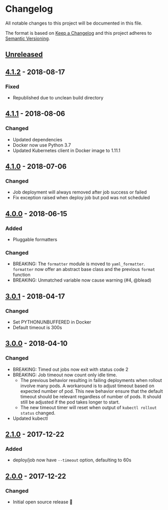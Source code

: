 # Changelog

All notable changes to this project will be documented in this file.

The format is based on [Keep a Changelog](http://keepachangelog.com/en/1.0.0/)
and this project adheres to [Semantic Versioning](http://semver.org/spec/v2.0.0.html).

## [Unreleased]

## [4.1.2] - 2018-08-17
### Fixed
- Republished due to unclean build directory

## [4.1.1] - 2018-08-06
### Changed
- Updated dependencies
- Docker now use Python 3.7
- Updated Kubernetes client in Docker image to 1.11.1

## [4.1.0] - 2018-07-06
### Changed
- Job deployment will always removed after job success or failed
- Fix exception raised when deploy job but pod was not scheduled

## [4.0.0] - 2018-06-15
### Added
- Pluggable formatters

### Changed
- BREAKING: The `formatter` module is moved to `yaml_formatter`. `formatter` now offer an abstract base class and the previous `format` function
- BREAKING: Unmatched variable now cause warning (#4, @blead)

## [3.0.1] - 2018-04-17
### Changed
- Set PYTHONUNBUFFERED in Docker
- Default timeout is 300s

## [3.0.0] - 2018-04-10
### Changed
- BREAKING: Timed out jobs now exit with status code 2
- BREAKING: Job timeout now count only idle time.
  - The previous behavior resulting in failing deployments when rollout involve many pods. A workaround is to adjust timeout based on expected number of pod. This new behavior ensure that the default timeout should be relevant regardless of number of pods. It should still be adjusted if the pod takes longer to start.
  - The new timeout timer will reset when output of `kubectl rollout status` changed.
- Updated kubectl

## [2.1.0] - 2017-12-22
### Added
- deploy/job now have `--timeout` option, defaulting to 60s

## [2.0.0] - 2017-12-22
### Changed
- Initial open source release 🎉

[Unreleased]: https://github.com/wongnai/eastern/compare/v4.1.2...HEAD
[4.1.2]: https://github.com/wongnai/eastern/compare/v4.1.1...v4.1.2
[4.1.1]: https://github.com/wongnai/eastern/compare/v4.1.0...v4.1.1
[4.1.0]: https://github.com/wongnai/eastern/compare/v4.0.0...v4.1.0
[4.0.0]: https://github.com/wongnai/eastern/compare/v3.0.1...v4.0.0
[3.0.1]: https://github.com/wongnai/eastern/compare/v3.0.0...v3.0.1
[3.0.0]: https://github.com/wongnai/eastern/compare/v2.1.0...v3.0.0
[3.0.0]: https://github.com/wongnai/eastern/compare/v2.1.0...v3.0.0
[2.1.0]: https://github.com/wongnai/eastern/compare/v2.0.0...v2.1.0
[2.0.0]: https://github.com/wongnai/eastern/compare/ae1c40a3dbf1a639ffaf5bc0034268b239ac1e3e...v2.0.0
